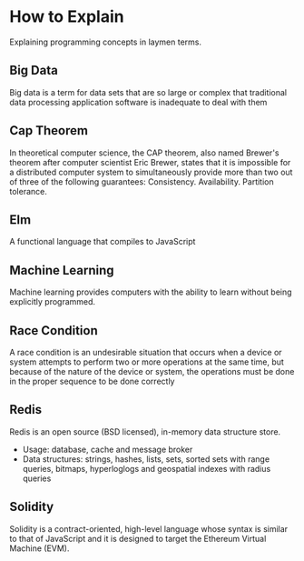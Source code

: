 # How to Explain
Explaining programming concepts in laymen terms. 

## Big Data
Big data is a term for data sets that are so large or complex that traditional data processing application software is inadequate to deal with them

## Cap Theorem

In theoretical computer science, the CAP theorem, also named Brewer's theorem after computer scientist Eric Brewer, states that it is impossible for a distributed computer system to simultaneously provide more than two out of three of the following guarantees: Consistency. Availability. Partition tolerance.

## Elm
A functional language that compiles to JavaScript

## Machine Learning
Machine learning provides computers with the ability to learn without being explicitly programmed.

## Race Condition
A race condition is an undesirable situation that occurs when a device or system attempts to perform two or more operations at the same time, but because of the nature of the device or system, the operations must be done in the proper sequence to be done correctly

## Redis

Redis is an open source (BSD licensed), in-memory data structure store.

- Usage: database, cache and message broker
- Data structures: strings, hashes, lists, sets, sorted sets with range queries, bitmaps, hyperloglogs and geospatial indexes with radius queries

## Solidity

Solidity is a contract-oriented, high-level language whose syntax is similar to that of JavaScript and it is designed to target the Ethereum Virtual Machine (EVM).
